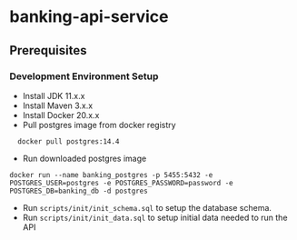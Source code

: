 # banking-api-service

## Prerequisites

### Development Environment Setup

- Install JDK 11.x.x
- Install Maven 3.x.x
- Install Docker 20.x.x
- Pull postgres image from docker registry

```shell
  docker pull postgres:14.4
```

- Run downloaded postgres image

```shell
docker run --name banking_postgres -p 5455:5432 -e POSTGRES_USER=postgres -e POSTGRES_PASSWORD=password -e POSTGRES_DB=banking_db -d postgres
```

- Run `scripts/init/init_schema.sql` to setup the database schema.
- Run `scripts/init/init_data.sql` to setup initial data needed to run the API